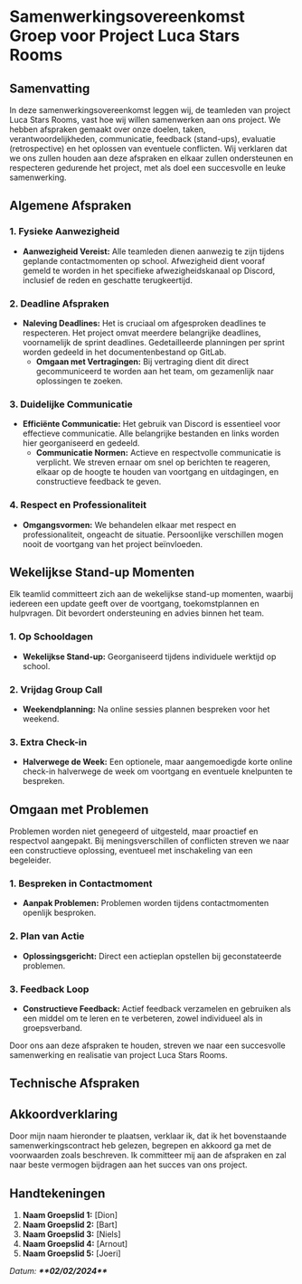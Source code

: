 # Samenwerkingsovereenkomst Groep voor Project Luca Stars Rooms

## Samenvatting

In deze samenwerkingsovereenkomst leggen wij, de teamleden van project Luca Stars Rooms, vast hoe wij willen samenwerken aan ons project. We hebben afspraken gemaakt over onze doelen, taken, verantwoordelijkheden, communicatie, feedback (stand-ups), evaluatie (retrospective) en het oplossen van eventuele conflicten. Wij verklaren dat we ons zullen houden aan deze afspraken en elkaar zullen ondersteunen en respecteren gedurende het project, met als doel een succesvolle en leuke samenwerking.

## Algemene Afspraken

### 1. Fysieke Aanwezigheid

-   **Aanwezigheid Vereist:** Alle teamleden dienen aanwezig te zijn tijdens geplande contactmomenten op school. Afwezigheid dient vooraf gemeld te worden in het specifieke afwezigheidskanaal op Discord, inclusief de reden en geschatte terugkeertijd.

### 2. Deadline Afspraken

-   **Naleving Deadlines:** Het is cruciaal om afgesproken deadlines te respecteren. Het project omvat meerdere belangrijke deadlines, voornamelijk de sprint deadlines. Gedetailleerde planningen per sprint worden gedeeld in het documentenbestand op GitLab.
    -   **Omgaan met Vertragingen:** Bij vertraging dient dit direct gecommuniceerd te worden aan het team, om gezamenlijk naar oplossingen te zoeken.

### 3. Duidelijke Communicatie

-   **Efficiënte Communicatie:** Het gebruik van Discord is essentieel voor effectieve communicatie. Alle belangrijke bestanden en links worden hier georganiseerd en gedeeld.
    -   **Communicatie Normen:** Actieve en respectvolle communicatie is verplicht. We streven ernaar om snel op berichten te reageren, elkaar op de hoogte te houden van voortgang en uitdagingen, en constructieve feedback te geven.

### 4. Respect en Professionaliteit

-   **Omgangsvormen:** We behandelen elkaar met respect en professionaliteit, ongeacht de situatie. Persoonlijke verschillen mogen nooit de voortgang van het project beïnvloeden.

## Wekelijkse Stand-up Momenten

Elk teamlid committeert zich aan de wekelijkse stand-up momenten, waarbij iedereen een update geeft over de voortgang, toekomstplannen en hulpvragen. Dit bevordert ondersteuning en advies binnen het team.

### 1. Op Schooldagen

-   **Wekelijkse Stand-up:** Georganiseerd tijdens individuele werktijd op school.

### 2. Vrijdag Group Call

-   **Weekendplanning:** Na online sessies plannen bespreken voor het weekend.

### 3. Extra Check-in

-   **Halverwege de Week:** Een optionele, maar aangemoedigde korte online check-in halverwege de week om voortgang en eventuele knelpunten te bespreken.

## Omgaan met Problemen

Problemen worden niet genegeerd of uitgesteld, maar proactief en respectvol aangepakt. Bij meningsverschillen of conflicten streven we naar een constructieve oplossing, eventueel met inschakeling van een begeleider.

### 1. Bespreken in Contactmoment

-   **Aanpak Problemen:** Problemen worden tijdens contactmomenten openlijk besproken.

### 2. Plan van Actie

-   **Oplossingsgericht:** Direct een actieplan opstellen bij geconstateerde problemen.

### 3. Feedback Loop

-   **Constructieve Feedback:** Actief feedback verzamelen en gebruiken als een middel om te leren en te verbeteren, zowel individueel als in groepsverband.

Door ons aan deze afspraken te houden, streven we naar een succesvolle samenwerking en realisatie van project Luca Stars Rooms.

## Technische Afspraken

## Akkoordverklaring

Door mijn naam hieronder te plaatsen, verklaar ik, dat ik het bovenstaande samenwerkingscontract heb gelezen, begrepen en akkoord ga met de voorwaarden zoals beschreven. Ik committeer mij aan de afspraken en zal naar beste vermogen bijdragen aan het succes van ons project.

## Handtekeningen

1. **Naam Groepslid 1:** [Dion]
2. **Naam Groepslid 2:** [Bart]
3. **Naam Groepslid 3:** [Niels]
4. **Naam Groepslid 4:** [Arnout]
5. **Naam Groepslid 5:** [Joeri]

_Datum: **\*\***02/02/2024**\*\***_
